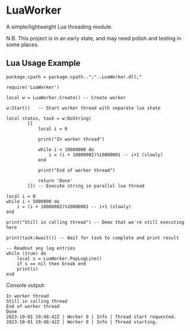 # LuaWorker

A simple/lightweight Lua threading module. 

N.B. This project is in an early state, and may need polish and testing in some places.

## Lua Usage Example
```
package.cpath = package.cpath..";"..LuaWorker.dll;"

require('LuaWorker')

local w = LuaWorker.Create() -- Create worker

w:Start()	-- Start worker thread with separate lua state

local status, task = w:DoString(
		[[
			local i = 0

			print("In worker thread")

			while i < 10000000 do
				i = (i + 10000002)%10000001 -- i+1 (slowly)
			end

			print("End of worker thread")

			return 'Done'
		]])	-- Execute string in parallel lua thread

local i = 0
while i < 5000000 do
	i = (i + 10000002)%10000001 -- i+1 (slowly)
end

print("Still in calling thread") -- Demo that we're still executing here

print(task:Await()) -- Wait for task to complete and print result

-- Readout any log entries
while (true) do
	local s = LuaWorker.PopLogLine()
	if s == nil then break end
	print(s)		
end
```

Console output:

```
In worker thread
Still in calling thread
End of worker thread
Done
2023-10-01 19:48:42Z | Worker 0 | Info | Thread start requested.
2023-10-01 19:48:42Z | Worker 0 | Info | Thread starting.
```